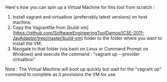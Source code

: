 Here's how you can spin up a Virtual Machine for this tool from scratch :

1. Install vagrant and virtualbox (preferrably latest versions) on host machine.
2. Copy the Vagrantfile from [build-vm] (https://github.com/SoftwareEngineeringToolDemos/ICSE-2011-JavAdaptor/tree/master/build-vm) folder to the folder where you want to install the VM.
3. Navigate to that folder (via bash on Linux or Command Prompt on Windows) and execute the command : "vagrant up --provider virtualbox"

Note : The Virtual Machine will boot up quickly but wait for the "vagrant up" command to complete as it provisions the VM for use.
